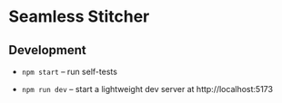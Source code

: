# Seamless Stitcher

## Development

- `npm start` – run self-tests

- `npm run dev` – start a lightweight dev server at http://localhost:5173

